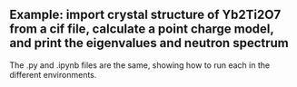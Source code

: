 ## Example: import crystal structure of Yb2Ti2O7 from a cif file, calculate a point charge model, and print the eigenvalues and neutron spectrum

The .py and .ipynb files are the same, showing how to run each in the different environments.
